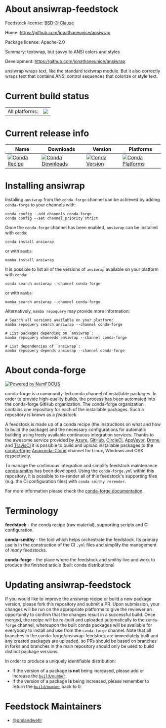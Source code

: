 About ansiwrap-feedstock
========================

Feedstock license: [BSD-3-Clause](https://github.com/conda-forge/ansiwrap-feedstock/blob/main/LICENSE.txt)

Home: https://github.com/jonathaneunice/ansiwrap

Package license: Apache-2.0

Summary: textwrap, but savvy to ANSI colors and styles

Development: https://github.com/jonathaneunice/ansiwrap

ansiwrap wraps text, like the standard textwrap module. But it also correctly wraps text that contains ANSI control sequences that colorize or style text.

Current build status
====================


<table><tr><td>All platforms:</td>
    <td>
      <a href="https://dev.azure.com/conda-forge/feedstock-builds/_build/latest?definitionId=2689&branchName=main">
        <img src="https://dev.azure.com/conda-forge/feedstock-builds/_apis/build/status/ansiwrap-feedstock?branchName=main">
      </a>
    </td>
  </tr>
</table>

Current release info
====================

| Name | Downloads | Version | Platforms |
| --- | --- | --- | --- |
| [![Conda Recipe](https://img.shields.io/badge/recipe-ansiwrap-green.svg)](https://anaconda.org/conda-forge/ansiwrap) | [![Conda Downloads](https://img.shields.io/conda/dn/conda-forge/ansiwrap.svg)](https://anaconda.org/conda-forge/ansiwrap) | [![Conda Version](https://img.shields.io/conda/vn/conda-forge/ansiwrap.svg)](https://anaconda.org/conda-forge/ansiwrap) | [![Conda Platforms](https://img.shields.io/conda/pn/conda-forge/ansiwrap.svg)](https://anaconda.org/conda-forge/ansiwrap) |

Installing ansiwrap
===================

Installing `ansiwrap` from the `conda-forge` channel can be achieved by adding `conda-forge` to your channels with:

```
conda config --add channels conda-forge
conda config --set channel_priority strict
```

Once the `conda-forge` channel has been enabled, `ansiwrap` can be installed with `conda`:

```
conda install ansiwrap
```

or with `mamba`:

```
mamba install ansiwrap
```

It is possible to list all of the versions of `ansiwrap` available on your platform with `conda`:

```
conda search ansiwrap --channel conda-forge
```

or with `mamba`:

```
mamba search ansiwrap --channel conda-forge
```

Alternatively, `mamba repoquery` may provide more information:

```
# Search all versions available on your platform:
mamba repoquery search ansiwrap --channel conda-forge

# List packages depending on `ansiwrap`:
mamba repoquery whoneeds ansiwrap --channel conda-forge

# List dependencies of `ansiwrap`:
mamba repoquery depends ansiwrap --channel conda-forge
```


About conda-forge
=================

[![Powered by
NumFOCUS](https://img.shields.io/badge/powered%20by-NumFOCUS-orange.svg?style=flat&colorA=E1523D&colorB=007D8A)](https://numfocus.org)

conda-forge is a community-led conda channel of installable packages.
In order to provide high-quality builds, the process has been automated into the
conda-forge GitHub organization. The conda-forge organization contains one repository
for each of the installable packages. Such a repository is known as a *feedstock*.

A feedstock is made up of a conda recipe (the instructions on what and how to build
the package) and the necessary configurations for automatic building using freely
available continuous integration services. Thanks to the awesome service provided by
[Azure](https://azure.microsoft.com/en-us/services/devops/), [GitHub](https://github.com/),
[CircleCI](https://circleci.com/), [AppVeyor](https://www.appveyor.com/),
[Drone](https://cloud.drone.io/welcome), and [TravisCI](https://travis-ci.com/)
it is possible to build and upload installable packages to the
[conda-forge](https://anaconda.org/conda-forge) [Anaconda-Cloud](https://anaconda.org/)
channel for Linux, Windows and OSX respectively.

To manage the continuous integration and simplify feedstock maintenance
[conda-smithy](https://github.com/conda-forge/conda-smithy) has been developed.
Using the ``conda-forge.yml`` within this repository, it is possible to re-render all of
this feedstock's supporting files (e.g. the CI configuration files) with ``conda smithy rerender``.

For more information please check the [conda-forge documentation](https://conda-forge.org/docs/).

Terminology
===========

**feedstock** - the conda recipe (raw material), supporting scripts and CI configuration.

**conda-smithy** - the tool which helps orchestrate the feedstock.
                   Its primary use is in the construction of the CI ``.yml`` files
                   and simplify the management of *many* feedstocks.

**conda-forge** - the place where the feedstock and smithy live and work to
                  produce the finished article (built conda distributions)


Updating ansiwrap-feedstock
===========================

If you would like to improve the ansiwrap recipe or build a new
package version, please fork this repository and submit a PR. Upon submission,
your changes will be run on the appropriate platforms to give the reviewer an
opportunity to confirm that the changes result in a successful build. Once
merged, the recipe will be re-built and uploaded automatically to the
`conda-forge` channel, whereupon the built conda packages will be available for
everybody to install and use from the `conda-forge` channel.
Note that all branches in the conda-forge/ansiwrap-feedstock are
immediately built and any created packages are uploaded, so PRs should be based
on branches in forks and branches in the main repository should only be used to
build distinct package versions.

In order to produce a uniquely identifiable distribution:
 * If the version of a package **is not** being increased, please add or increase
   the [``build/number``](https://docs.conda.io/projects/conda-build/en/latest/resources/define-metadata.html#build-number-and-string).
 * If the version of a package **is** being increased, please remember to return
   the [``build/number``](https://docs.conda.io/projects/conda-build/en/latest/resources/define-metadata.html#build-number-and-string)
   back to 0.

Feedstock Maintainers
=====================

* [@pmlandwehr](https://github.com/pmlandwehr/)

